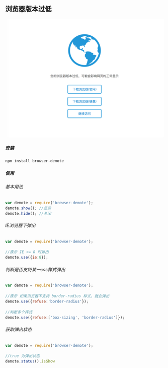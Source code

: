 ## 浏览器版本过低

![example](https://github.com/dengtongyu/browser-demote/raw/master/res/example.png) 

##### 安装
```sh
npm install browser-demote
```

##### 使用

###### 基本用法
```js
var demote = require('browser-demote');
demote.show(); //显示
demote.hide(); //关闭
```

###### IE浏览器下弹出
```js
var demote = require('browser-demote');

//表示 IE <= 8 时弹出
demote.use({ie:8});
```

###### 判断是否支持某一css样式弹出
```js
var demote = require('browser-demote');

//表示 如果浏览器不支持 border-radius 样式，就会弹出
demote.use({refuse:'border-radius'}); 

//判断多个样式
demote.use({refuse:['box-sizing', 'border-radius']}); 
```

###### 获取弹出状态
```js
var demote = require('browser-demote');

//true 为弹出状态
demote.status().isShow
```